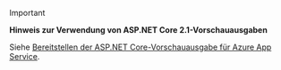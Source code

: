 > [!IMPORTANT]
> **Hinweis zur Verwendung von ASP.NET Core 2.1-Vorschauausgaben**
>
> Siehe [Bereitstellen der ASP.NET Core-Vorschauausgabe für Azure App Service](xref:host-and-deploy/azure-apps/index#deploy-aspnet-core-preview-release-to-azure-app-service).
